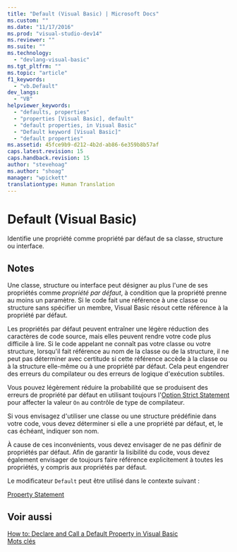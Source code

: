 ```yaml
---
title: "Default (Visual Basic) | Microsoft Docs"
ms.custom: ""
ms.date: "11/17/2016"
ms.prod: "visual-studio-dev14"
ms.reviewer: ""
ms.suite: ""
ms.technology: 
  - "devlang-visual-basic"
ms.tgt_pltfrm: ""
ms.topic: "article"
f1_keywords: 
  - "vb.Default"
dev_langs: 
  - "VB"
helpviewer_keywords: 
  - "defaults, properties"
  - "properties [Visual Basic], default"
  - "default properties, in Visual Basic"
  - "Default keyword [Visual Basic]"
  - "default properties"
ms.assetid: 45fce9b9-d212-4b2d-ab86-6e359b8b57af
caps.latest.revision: 15
caps.handback.revision: 15
author: "stevehoag"
ms.author: "shoag"
manager: "wpickett"
translationtype: Human Translation
---
```

# Default (Visual Basic)
Identifie une propriété comme propriété par défaut de sa classe, structure ou interface.  
  
## Notes  
 Une classe, structure ou interface peut désigner au plus l'une de ses propriétés comme *propriété par défaut*, à condition que la propriété prenne au moins un paramètre.  Si le code fait une référence à une classe ou structure sans spécifier un membre, Visual Basic résout cette référence à la propriété par défaut.  
  
 Les propriétés par défaut peuvent entraîner une légère réduction des caractères de code source, mais elles peuvent rendre votre code plus difficile à lire.  Si le code appelant ne connaît pas votre classe ou votre structure, lorsqu'il fait référence au nom de la classe ou de la structure, il ne peut pas déterminer avec certitude si cette référence accède à la classe ou à la structure elle\-même ou à une propriété par défaut.  Cela peut engendrer des erreurs du compilateur ou des erreurs de logique d'exécution subtiles.  
  
 Vous pouvez légèrement réduire la probabilité que se produisent des erreurs de propriété par défaut en utilisant toujours l'[Option Strict Statement](../../../visual-basic/language-reference/statements/option-strict-statement.md) pour affecter la valeur `On` au contrôle de type de compilateur.  
  
 Si vous envisagez d'utiliser une classe ou une structure prédéfinie dans votre code, vous devez déterminer si elle a une propriété par défaut, et, le cas échéant, indiquer son nom.  
  
 À cause de ces inconvénients, vous devez envisager de ne pas définir de propriétés par défaut.  Afin de garantir la lisibilité du code, vous devez également envisager de toujours faire référence explicitement à toutes les propriétés, y compris aux propriétés par défaut.  
  
 Le modificateur `Default` peut être utilisé dans le contexte suivant :  
  
 [Property Statement](../../../visual-basic/language-reference/statements/property-statement.md)  
  
## Voir aussi  
 [How to: Declare and Call a Default Property in Visual Basic](../../../visual-basic/programming-guide/language-features/procedures/how-to-declare-and-call-a-default-property.md)   
 [Mots clés](../../../visual-basic/language-reference/keywords/index.md)